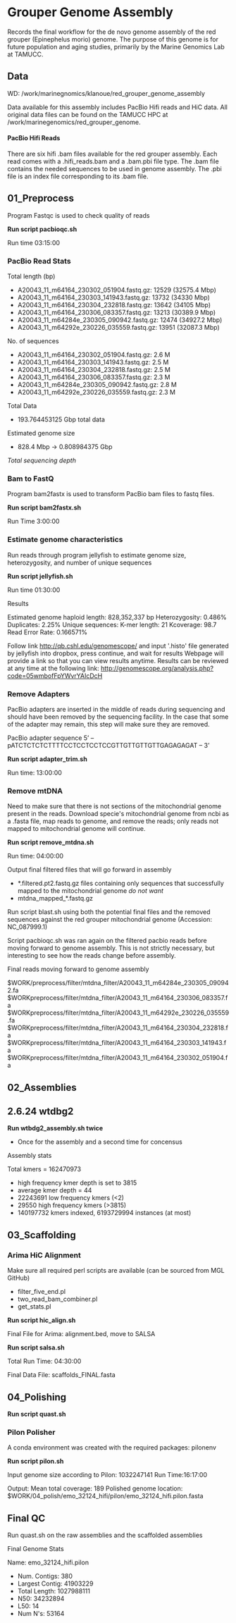 # Grouper Genome Assembly

Records the final workflow for the de novo genome assembly of the red grouper (Epinephelus morio) genome. The purpose of this genome is for future population and aging studies, primarily by the Marine Genomics Lab at TAMUCC. 

## Data
WD: /work/marinegnomics/klanoue/red_grouper_genome_assembly

Data available for this assembly includes PacBio Hifi reads and HiC data. All original data files can be found on the TAMUCC HPC at /work/marinegenomics/red_grouper_genome. 


#### PacBio Hifi Reads

There are six hifi .bam files available for the red grouper assembly. Each read comes with a .hifi_reads.bam and a .bam.pbi file type. The .bam file contains the needed sequences to be used in genome assembly. The .pbi file is an index file corresponding to its .bam file. 

## 01_Preprocess

Program Fastqc is used to check quality of reads

**Run script pacbioqc.sh**

Run time 03:15:00

### PacBio Read Stats

Total length (bp)
- A20043_11_m64164_230302_051904.fastq.gz: 12529  (32575.4 Mbp)
- A20043_11_m64164_230303_141943.fastq.gz: 13732  (34330 Mbp)
- A20043_11_m64164_230304_232818.fastq.gz: 13642  (34105 Mbp)
- A20043_11_m64164_230306_083357.fastq.gz: 13213  (30389.9 Mbp)
- A20043_11_m64284e_230305_090942.fastq.gz: 12474 (34927.2 Mbp)
- A20043_11_m64292e_230226_035559.fastq.gz: 13951 (32087.3 Mbp)

No. of sequences
- A20043_11_m64164_230302_051904.fastq.gz: 2.6 M
- A20043_11_m64164_230303_141943.fastq.gz: 2.5 M
- A20043_11_m64164_230304_232818.fastq.gz: 2.5 M
- A20043_11_m64164_230306_083357.fastq.gz: 2.3 M
- A20043_11_m64284e_230305_090942.fastq.gz: 2.8 M
- A20043_11_m64292e_230226_035559.fastq.gz: 2.3 M

Total Data
- 193.764453125 Gbp total data 

Estimated genome size
- 828.4 Mbp -> 0.808984375 Gbp

*Total sequencing depth*

### Bam to FastQ

Program bam2fastx is used to transform PacBio bam files to fastq files. 

**Run script bam2fastx.sh**

Run Time 3:00:00


### Estimate genome characteristics

Run reads through program jellyfish to estimate genome size, heterozygosity, and number of unique sequences

**Run script jellyfish.sh**

Run time 01:30:00

Results

Estimated genome haploid length: 828,352,337 bp 
Heterozygosity: 0.486%
Duplicates: 2.25%
Unique sequences: 
K-mer length: 21
Kcoverage: 98.7
Read Error Rate: 0.166571% 

Follow link http://qb.cshl.edu/genomescope/ and input '.histo' file generated by jellyfish into dropbox, press continue, and wait for results Webpage will provide a link so that you can view results anytime.
Results can be reviewed at any time at the following link: http://genomescope.org/analysis.php?code=05wmbofFpYWvrYAIcDcH

### Remove Adapters

PacBio adapters are inserted in the middle of reads during sequencing and should have been removed by the sequencing facility. In the case that some of the adapter may remain, this step will make sure they are removed.

PacBio adapter sequence
5’ – pATCTCTCTCTTTTCCTCCTCCTCCGTTGTTGTTGTTGAGAGAGAT – 3’

**Run script adapter_trim.sh**

Run time: 13:00:00

### Remove mtDNA

Need to make sure that there is not sections of the mitochondrial genome present in the reads.
Download specie's mitochondrial genome from ncbi as a .fasta file, map reads to genome, and remove the reads; only reads not mapped to mitochondrial genome will continue.

**Run script remove_mtdna.sh**

Run time: 04:00:00

Output
final filtered files that will go forward in assembly
  - *.filtered.pt2.fastq.gz
files containing only sequences that successfully mapped to the mitochondrial genome *do not want*
  - mtdna_mapped_*.fastq.gz

Run script blast.sh using both the potential final files and the removed sequences against the red grouper mitochondrial genome (Accession: NC_087999.1)

Script pacbioqc.sh was ran again on the filtered pacbio reads before moving forward to genome assembly. This is not strictly necessary, but interesting to see how the reads change before assembly.

Final reads moving forward to genome assembly

$WORK/preprocess/filter/mtdna_filter/A20043_11_m64284e_230305_090942.fa
$WORKpreprocess/filter/mtdna_filter/A20043_11_m64164_230306_083357.fa
$WORKpreprocess/filter/mtdna_filter/A20043_11_m64292e_230226_035559.fa
$WORKpreprocess/filter/mtdna_filter/A20043_11_m64164_230304_232818.fa
$WORKpreprocess/filter/mtdna_filter/A20043_11_m64164_230303_141943.fa
$WORKpreprocess/filter/mtdna_filter/A20043_11_m64164_230302_051904.fa

## 02_Assemblies

## 2.6.24 wtdbg2

**Run wtbdg2_assembly.sh twice**
 - Once for the assembly and a second time for concensus

Assembly stats

Total kmers = 162470973
 - high frequency kmer depth is set to 3815
 - average kmer depth = 44
 - 22243691 low frequency kmers (<2)
 - 29550 high frequency kmers (>3815)
 - 140197732 kmers indexed, 6193729994 instances (at most)

## 03_Scaffolding

### Arima HiC Alignment

Make sure all required perl scripts are available (can be sourced from MGL GitHub)
- filter_five_end.pl
- two_read_bam_combiner.pl
- get_stats.pl

**Run script hic_align.sh**

Final File for Arima: alignment.bed, move to SALSA

**Run script salsa.sh**

Total Run Time: 04:30:00

Final Data File: scaffolds_FINAL.fasta

## 04_Polishing

**Run script quast.sh**

### Pilon Polisher

A conda environment was created with the required packages: pilonenv

**Run script pilon.sh**

Input genome size according to Pilon: 1032247141
Run Time:16:17:00

Output:
Mean total coverage: 189
Polished genome location: $WORK/04_polish/emo_32124_hifi/pilon/emo_32124_hifi.pilon.fasta

## Final QC

Run quast.sh on the raw assemblies and the scaffolded assemblies

Final Genome Stats

Name: emo_32124_hifi.pilon
- Num. Contigs: 380
- Largest Contig: 41903229
- Total Length: 1027988111
- N50: 34232894
- L50: 14
- Num N's: 53164
